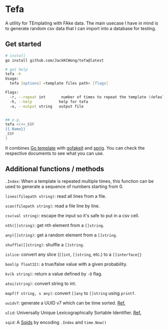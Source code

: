 # Tefa

A utility for TEmplating with FAke data. The main usecase I have in mind is to generate random csv data that I can import into a database for testing.

## Get started

```zsh
# install
go install github.com/JackKCWong/tefa@latest

# get help
tefa -h
Usage:
  tefa [options] <template files path> [flags]

Flags:
  -r, --repeat int       number of times to repeat the template (default 1)
  -h, --help            help for tefa
  -o, --output string   output file


## e.g.
tefa <(<<_EOF
{{.Name}}
_EOF
)
```

It combines [Go template](https://pkg.go.dev/text/template) with [gofakeit](https://github.com/brianvoe/gofakeit) and [sprig](https://masterminds.github.io/sprig/). You can check the respective documents to see what you can use.

## Additional functions / methods

`.Index`: When a template is repeated multiple times, this function can be used to generate a sequence of numbers starting from 0.

`lines(filepath string)`: read all lines from a file.

`scan(filepath string)`: read a file line by line.

`csv(val string)`: escape the input so it's safe to put in a csv cell.

`nth([]string)`: get nth element from a `[]string`.

`any([]string)`: get a random element from a `[]string`.

`shuffle([]string)`: shuffle a `[]string`.

`islice`: convert any slice (`[]int`, `[]string`, etc.) to a `[]interface{}`

`bool(p float32)`: a true/false value with a given probability.

`kv(k string)`: return a value defined by `-D` flag.

`atoi(string)`: convert string to int.

`mapf(f string, s any)`: convert `[]any` to `[]string` using `printf`.

`uuidv7`: generate a UUID v7 which can be time sorted. [Ref.](https://pkg.go.dev/github.com/google/uuid#NewV7)

`ulid`: Universally Unique Lexicographically Sortable Identifier. [Ref.](https://pkg.go.dev/github.com/oklog/ulid/v2#Make)

`sqid`: A [Sqids](https://pkg.go.dev/github.com/sqids/sqids-go#section-readme) by encoding `.Index` and `time.Now()`
